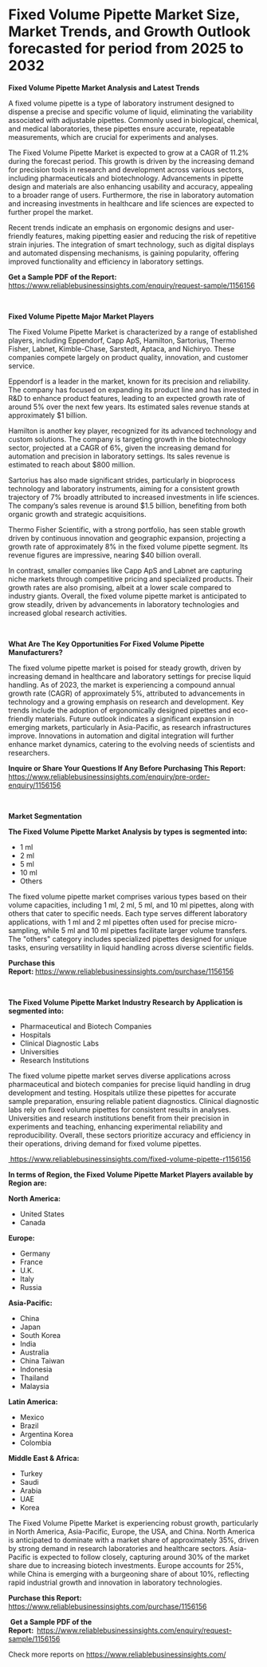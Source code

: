 <p><h1>Fixed Volume Pipette Market Size, Market Trends, and Growth Outlook forecasted for period from 2025 to 2032</h1></p><p><strong>Fixed Volume Pipette Market Analysis and Latest Trends</strong></p>
<p><p>A fixed volume pipette is a type of laboratory instrument designed to dispense a precise and specific volume of liquid, eliminating the variability associated with adjustable pipettes. Commonly used in biological, chemical, and medical laboratories, these pipettes ensure accurate, repeatable measurements, which are crucial for experiments and analyses.</p><p>The Fixed Volume Pipette Market is expected to grow at a CAGR of 11.2% during the forecast period. This growth is driven by the increasing demand for precision tools in research and development across various sectors, including pharmaceuticals and biotechnology. Advancements in pipette design and materials are also enhancing usability and accuracy, appealing to a broader range of users. Furthermore, the rise in laboratory automation and increasing investments in healthcare and life sciences are expected to further propel the market. </p><p>Recent trends indicate an emphasis on ergonomic designs and user-friendly features, making pipetting easier and reducing the risk of repetitive strain injuries. The integration of smart technology, such as digital displays and automated dispensing mechanisms, is gaining popularity, offering improved functionality and efficiency in laboratory settings.</p></p>
<p><strong>Get a Sample PDF of the Report:&nbsp;</strong> <a href="https://www.reliablebusinessinsights.com/enquiry/request-sample/1156156?utm_campaign=2884&utm_medium=2&utm_source=Github&utm_content=ia&utm_term=04032025&utm_id=fixed-volume-pipette">https://www.reliablebusinessinsights.com/enquiry/request-sample/1156156</a></p>
<p>&nbsp;</p>
<p><strong>Fixed Volume Pipette Major Market Players</strong></p>
<p><p>The Fixed Volume Pipette Market is characterized by a range of established players, including Eppendorf, Capp ApS, Hamilton, Sartorius, Thermo Fisher, Labnet, Kimble-Chase, Sarstedt, Aptaca, and Nichiryo. These companies compete largely on product quality, innovation, and customer service.</p><p>Eppendorf is a leader in the market, known for its precision and reliability. The company has focused on expanding its product line and has invested in R&D to enhance product features, leading to an expected growth rate of around 5% over the next few years. Its estimated sales revenue stands at approximately $1 billion.</p><p>Hamilton is another key player, recognized for its advanced technology and custom solutions. The company is targeting growth in the biotechnology sector, projected at a CAGR of 6%, given the increasing demand for automation and precision in laboratory settings. Its sales revenue is estimated to reach about $800 million.</p><p>Sartorius has also made significant strides, particularly in bioprocess technology and laboratory instruments, aiming for a consistent growth trajectory of 7% broadly attributed to increased investments in life sciences. The company’s sales revenue is around $1.5 billion, benefiting from both organic growth and strategic acquisitions.</p><p>Thermo Fisher Scientific, with a strong portfolio, has seen stable growth driven by continuous innovation and geographic expansion, projecting a growth rate of approximately 8% in the fixed volume pipette segment. Its revenue figures are impressive, nearing $40 billion overall.</p><p>In contrast, smaller companies like Capp ApS and Labnet are capturing niche markets through competitive pricing and specialized products. Their growth rates are also promising, albeit at a lower scale compared to industry giants. Overall, the fixed volume pipette market is anticipated to grow steadily, driven by advancements in laboratory technologies and increased global research activities.</p></p>
<p>&nbsp;</p>
<p><strong>What Are The Key Opportunities For Fixed Volume Pipette Manufacturers?</strong></p>
<p><p>The fixed volume pipette market is poised for steady growth, driven by increasing demand in healthcare and laboratory settings for precise liquid handling. As of 2023, the market is experiencing a compound annual growth rate (CAGR) of approximately 5%, attributed to advancements in technology and a growing emphasis on research and development. Key trends include the adoption of ergonomically designed pipettes and eco-friendly materials. Future outlook indicates a significant expansion in emerging markets, particularly in Asia-Pacific, as research infrastructures improve. Innovations in automation and digital integration will further enhance market dynamics, catering to the evolving needs of scientists and researchers.</p></p>
<p><strong>Inquire or Share Your Questions If Any Before Purchasing This Report:</strong> <a href="https://www.reliablebusinessinsights.com/enquiry/pre-order-enquiry/1156156?utm_campaign=2884&utm_medium=2&utm_source=Github&utm_content=ia&utm_term=04032025&utm_id=fixed-volume-pipette">https://www.reliablebusinessinsights.com/enquiry/pre-order-enquiry/1156156</a></p>
<p>&nbsp;</p>
<p><strong>Market Segmentation</strong></p>
<p><strong>The Fixed Volume Pipette Market Analysis by types is segmented into:</strong></p>
<p><ul><li>1 ml</li><li>2 ml</li><li>5 ml</li><li>10 ml</li><li>Others</li></ul></p>
<p><p>The fixed volume pipette market comprises various types based on their volume capacities, including 1 ml, 2 ml, 5 ml, and 10 ml pipettes, along with others that cater to specific needs. Each type serves different laboratory applications, with 1 ml and 2 ml pipettes often used for precise micro-sampling, while 5 ml and 10 ml pipettes facilitate larger volume transfers. The "others" category includes specialized pipettes designed for unique tasks, ensuring versatility in liquid handling across diverse scientific fields.</p></p>
<p><strong>Purchase this Report:&nbsp;</strong><a href="https://www.reliablebusinessinsights.com/purchase/1156156?utm_campaign=2884&utm_medium=2&utm_source=Github&utm_content=ia&utm_term=04032025&utm_id=fixed-volume-pipette">https://www.reliablebusinessinsights.com/purchase/1156156</a></p>
<p>&nbsp;</p>
<p><strong>The Fixed Volume Pipette Market Industry Research by Application is segmented into:</strong></p>
<p><ul><li>Pharmaceutical and Biotech Companies</li><li>Hospitals</li><li>Clinical Diagnostic Labs</li><li>Universities</li><li>Research Institutions</li></ul></p>
<p><p>The fixed volume pipette market serves diverse applications across pharmaceutical and biotech companies for precise liquid handling in drug development and testing. Hospitals utilize these pipettes for accurate sample preparation, ensuring reliable patient diagnostics. Clinical diagnostic labs rely on fixed volume pipettes for consistent results in analyses. Universities and research institutions benefit from their precision in experiments and teaching, enhancing experimental reliability and reproducibility. Overall, these sectors prioritize accuracy and efficiency in their operations, driving demand for fixed volume pipettes.</p></p>
<p><a href="https://www.reliablebusinessinsights.com/fixed-volume-pipette-r1156156?utm_campaign=2884&utm_medium=2&utm_source=Github&utm_content=ia&utm_term=04032025&utm_id=fixed-volume-pipette">&nbsp;https://www.reliablebusinessinsights.com/fixed-volume-pipette-r1156156</a></p>
<p><strong>In terms of Region, the Fixed Volume Pipette Market Players available by Region are:</strong></p>
<p>
    <p> <strong> North America: </strong>
        <ul>
            <li>United States</li>
            <li>Canada</li>
        </ul>
        </p> 
    <p> <strong> Europe: </strong>
        <ul>
            <li>Germany</li>
            <li>France</li>
            <li>U.K.</li>
            <li>Italy</li>
            <li>Russia</li>
        </ul>
        </p> 
    <p> <strong> Asia-Pacific: </strong>
        <ul>
            <li>China</li>
            <li>Japan</li>
            <li>South Korea</li>
            <li>India</li>
            <li>Australia</li>
            <li>China Taiwan</li>
            <li>Indonesia</li>
            <li>Thailand</li>
            <li>Malaysia</li>
        </ul>
        </p> 
    <p> <strong> Latin America: </strong>
        <ul>
            <li>Mexico</li>
            <li>Brazil</li>
            <li>Argentina Korea</li>
            <li>Colombia</li>
        </ul>
        </p> 
    <p> <strong> Middle East & Africa: </strong>
        <ul>
            <li>Turkey</li>
            <li>Saudi</li>
            <li>Arabia</li>
            <li>UAE</li>
            <li>Korea</li>
        </ul>
    </p>
    </p>
<p><p>The Fixed Volume Pipette Market is experiencing robust growth, particularly in North America, Asia-Pacific, Europe, the USA, and China. North America is anticipated to dominate with a market share of approximately 35%, driven by strong demand in research laboratories and healthcare sectors. Asia-Pacific is expected to follow closely, capturing around 30% of the market share due to increasing biotech investments. Europe accounts for 25%, while China is emerging with a burgeoning share of about 10%, reflecting rapid industrial growth and innovation in laboratory technologies.</p></p>
<p><strong>Purchase this Report: </strong><a href="https://www.reliablebusinessinsights.com/purchase/1156156?utm_campaign=2884&utm_medium=2&utm_source=Github&utm_content=ia&utm_term=04032025&utm_id=fixed-volume-pipette">https://www.reliablebusinessinsights.com/purchase/1156156</a></p>
<p>&nbsp;<strong>Get a Sample PDF of the Report:&nbsp;&nbsp;</strong><a href="https://www.reliablebusinessinsights.com/enquiry/request-sample/1156156?utm_campaign=2884&utm_medium=2&utm_source=Github&utm_content=ia&utm_term=04032025&utm_id=fixed-volume-pipette">https://www.reliablebusinessinsights.com/enquiry/request-sample/1156156</a></p>
<p><strong></strong></p>
<p>Check more reports on <a href="https://www.reliablebusinessinsights.com/?utm_campaign=2884&utm_medium=2&utm_source=Github&utm_content=ia&utm_term=04032025&utm_id=fixed-volume-pipette">https://www.reliablebusinessinsights.com/</a></p>